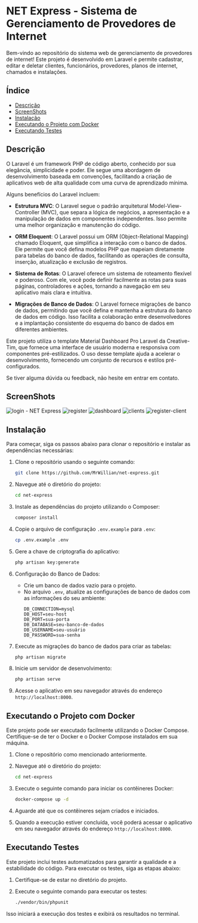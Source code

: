# NET Express - Sistema de Gerenciamento de Provedores de Internet

Bem-vindo ao repositório do sistema web de gerenciamento de provedores de internet! Este projeto é desenvolvido em Laravel e permite cadastrar, editar e deletar clientes, funcionários, provedores, planos de internet, chamados e instalações.

## Índice
- [Descrição](#descrição)
- [ScreenShots](#screenshots)
- [Instalação](#instalação)
- [Executando o Projeto com Docker](#executando-o-projeto-com-docker)
- [Executando Testes](#executando-testes)


## Descrição

O Laravel é um framework PHP de código aberto, conhecido por sua elegância, simplicidade e poder. Ele segue uma abordagem de desenvolvimento baseada em convenções, facilitando a criação de aplicativos web de alta qualidade com uma curva de aprendizado mínima.

Alguns benefícios do Laravel incluem:

- **Estrutura MVC**: O Laravel segue o padrão arquitetural Model-View-Controller (MVC), que separa a lógica de negócios, a apresentação e a manipulação de dados em componentes independentes. Isso permite uma melhor organização e manutenção do código.

- **ORM Eloquent**: O Laravel possui um ORM (Object-Relational Mapping) chamado Eloquent, que simplifica a interação com o banco de dados. Ele permite que você defina modelos PHP que mapeiam diretamente para tabelas do banco de dados, facilitando as operações de consulta, inserção, atualização e exclusão de registros.

- **Sistema de Rotas**: O Laravel oferece um sistema de roteamento flexível e poderoso. Com ele, você pode definir facilmente as rotas para suas páginas, controladores e ações, tornando a navegação em seu aplicativo mais clara e intuitiva.

- **Migrações de Banco de Dados**: O Laravel fornece migrações de banco de dados, permitindo que você defina e mantenha a estrutura do banco de dados em código. Isso facilita a colaboração entre desenvolvedores e a implantação consistente do esquema do banco de dados em diferentes ambientes.

Este projeto utiliza o template Material Dashboard Pro Laravel da Creative-Tim, que fornece uma interface de usuário moderna e responsiva com componentes pré-estilizados. O uso desse template ajuda a acelerar o desenvolvimento, fornecendo um conjunto de recursos e estilos pré-configurados.

Se tiver alguma dúvida ou feedback, não hesite em entrar em contato.

## ScreenShots

![login - NET Express](https://github.com/MrWillian/net-express/assets/50757994/8b4ac223-29b4-461e-8a60-0c4551a18507)
![register](https://github.com/MrWillian/net-express/assets/50757994/1a92945d-7d98-4b99-a0a0-c6cb4f313794)
![dashboard](https://github.com/MrWillian/net-express/assets/50757994/75fd1217-95c1-431f-8397-b19347f42f0d)
![clients](https://github.com/MrWillian/net-express/assets/50757994/6e6cb39d-2c7c-4e27-9642-c17d72edf4f7)
![register-client](https://github.com/MrWillian/net-express/assets/50757994/2a077018-3a14-4ed4-9b09-0edb1a45a73b)


## Instalação

Para começar, siga os passos abaixo para clonar o repositório e instalar as dependências necessárias:

1. Clone o repositório usando o seguinte comando:
   ```bash
   git clone https://github.com/MrWillian/net-express.git
   ```

2. Navegue até o diretório do projeto:
   ```bash
   cd net-express
   ```

3. Instale as dependências do projeto utilizando o Composer:
   ```bash
   composer install
   ```

4. Copie o arquivo de configuração `.env.example` para `.env`:
   ```bash
   cp .env.example .env
   ```

5. Gere a chave de criptografia do aplicativo:
   ```bash
   php artisan key:generate
   ```

6. Configuração do Banco de Dados:
   - Crie um banco de dados vazio para o projeto.
   - No arquivo `.env`, atualize as configurações de banco de dados com as informações do seu ambiente:
     ```dotenv
     DB_CONNECTION=mysql
     DB_HOST=seu-host
     DB_PORT=sua-porta
     DB_DATABASE=seu-banco-de-dados
     DB_USERNAME=seu-usuário
     DB_PASSWORD=sua-senha
     ```

7. Execute as migrações do banco de dados para criar as tabelas:
   ```bash
   php artisan migrate
   ```

8. Inicie um servidor de desenvolvimento:
   ```bash
   php artisan serve
   ```

9. Acesse o aplicativo em seu navegador através do endereço `http://localhost:8000`.


## Executando o Projeto com Docker

Este projeto pode ser executado facilmente utilizando o Docker Compose. Certifique-se de ter o Docker e o Docker Compose instalados em sua máquina.

1. Clone o repositório como mencionado anteriormente.

2. Navegue até o diretório do projeto:
   ```bash
   cd net-express
   ```

3. Execute o seguinte comando para iniciar os contêineres Docker:
   ```bash
   docker-compose up -d
   ```

4. Aguarde até que os contêineres sejam criados e iniciados.

5. Quando a execução estiver concluída, você poderá acessar o aplicativo em seu navegador através do endereço `http://localhost:8000`.

## Executando Testes

Este projeto inclui testes automatizados para garantir a qualidade e a estabilidade do código. Para executar os testes, siga as etapas abaixo:

1. Certifique-se de estar no diretório do projeto.

2. Execute o seguinte comando para executar os testes:
   ```bash
   ./vendor/bin/phpunit
   ```

Isso iniciará a execução dos testes e exibirá os resultados no terminal.

